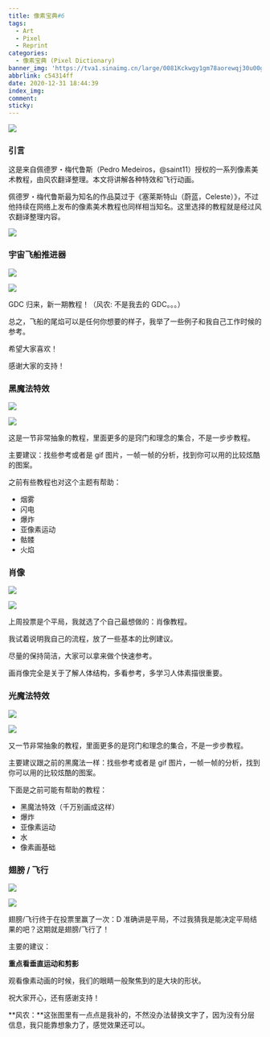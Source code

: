 ```yaml
---
title: 像素宝典#6
tags:
  - Art
  - Pixel
  - Reprint
categories:
  - 像素宝典 (Pixel Dictionary)
banner_img: 'https://tva1.sinaimg.cn/large/0081Kckwgy1gm78aorewqj30u00gwtba.jpg'
abbrlink: c54314ff
date: 2020-12-31 18:44:39
index_img:
comment:
sticky:
---
```




![](https://cdn.jsdelivr.net/gh/Yousazoe/picgo-repo/img/008eGmZEly1gn5zbxjud7j31hc0u0dpy.jpg)

### 引言

这是来自佩德罗・梅代鲁斯（Pedro Medeiros，@saint11）授权的一系列像素美术教程，由风农翻译整理。本文将讲解各种特效和飞行动画。

<!--more-->



佩德罗・梅代鲁斯最为知名的作品莫过于《塞莱斯特山（蔚蓝，Celeste）》，不过他持续在网络上发布的像素美术教程也同样相当知名。这里选择的教程就是经过风农翻译整理内容。

![](https://cdn.jsdelivr.net/gh/Yousazoe/picgo-repo/img/0081Kckwgy1gm78a6los3j30u008c74z.jpg)



### 宇宙飞船推进器

![](https://cdn.jsdelivr.net/gh/Yousazoe/picgo-repo/img/0081Kckwgy1gm78a8i99rg30e80e8qlp.gif)

![](https://cdn.jsdelivr.net/gh/Yousazoe/picgo-repo/img/0081Kckwgy1gm78aatyglg30e80e8kbh.gif)


GDC 归来，新一期教程！（风农: 不是我去的 GDC。。。）

总之，飞船的尾焰可以是任何你想要的样子，我举了一些例子和我自己工作时候的参考。

希望大家喜欢！

感谢大家的支持！



### 黑魔法特效

![](https://cdn.jsdelivr.net/gh/Yousazoe/picgo-repo/img/0081Kckwgy1gm78ag8adyg30e80e8k80.gif)

![](https://cdn.jsdelivr.net/gh/Yousazoe/picgo-repo/img/0081Kckwgy1gm78a9fc2dg30e80e8tq4.gif)


这是一节非常抽象的教程，里面更多的是窍门和理念的集合，不是一步步教程。

主要建议：找些参考或者是 gif 图片，一帧一帧的分析，找到你可以用的比较炫酷的图案。

之前有些教程也对这个主题有帮助：

- 烟雾
- 闪电
- 爆炸
- 亚像素运动
- 骷髅
- 火焰



### 肖像

![](https://cdn.jsdelivr.net/gh/Yousazoe/picgo-repo/img/0081Kckwgy1gm78agweuwg30e80e84qp.gif)

![](https://cdn.jsdelivr.net/gh/Yousazoe/picgo-repo/img/0081Kckwgy1gm78acq9b1g30e80e84qp.gif)


上周投票是个平局，我就选了个自己最想做的：肖像教程。

我试着说明我自己的流程，放了一些基本的比例建议。

尽量的保持简洁，大家可以拿来做个快速参考。

画肖像完全是关于了解人体结构，多看参考，多学习人体素描很重要。



### 光魔法特效

![](https://cdn.jsdelivr.net/gh/Yousazoe/picgo-repo/img/0081Kckwgy1gm78ahtyupg30e80e8an7.gif)

![](https://cdn.jsdelivr.net/gh/Yousazoe/picgo-repo/img/0081Kckwgy1gm78adiy17g30e80e87if.gif)


又一节非常抽象的教程，里面更多的是窍门和理念的集合，不是一步步教程。

主要建议跟之前的黑魔法一样：找些参考或者是 gif 图片，一帧一帧的分析，找到你可以用的比较炫酷的图案。

下面是之前可能有帮助的教程：

- 黑魔法特效（千万别画成这样）
- 爆炸
- 亚像素运动
- 水
- 像素画基础



### 翅膀 / 飞行

![](https://cdn.jsdelivr.net/gh/Yousazoe/picgo-repo/img/0081Kckwgy1gm78aeehk0g30e80e81kx.gif)

![](https://cdn.jsdelivr.net/gh/Yousazoe/picgo-repo/img/0081Kckwgy1gm78afk4d8g30e80e84qp.gif)


翅膀/飞行终于在投票里赢了一次：D 准确讲是平局，不过我猜我是能决定平局结果的吧？这期就是翅膀/飞行了！

主要的建议：

**重点看垂直运动和剪影**

观看像素动画的时候，我们的眼睛一般聚焦到的是大块的形状。

祝大家开心，还有感谢支持！

**风农：**这张图里有一点点是我补的，不然没办法替换文字了，因为没有分层信息，我只能靠想象力了，感觉效果还可以。